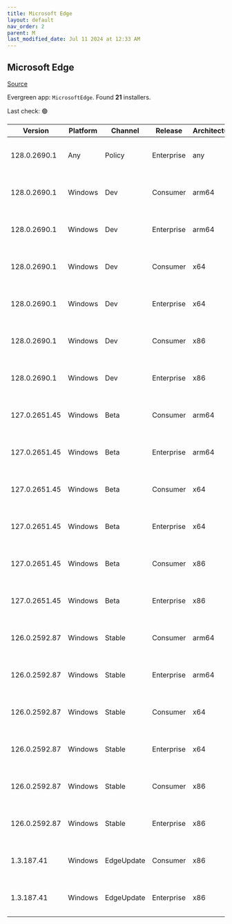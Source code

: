 ```yaml
---
title: Microsoft Edge
layout: default
nav_order: 2
parent: M
last_modified_date: Jul 11 2024 at 12:33 AM
---
```


## Microsoft Edge

[Source](https://www.microsoft.com/edge)

Evergreen app: `MicrosoftEdge`. Found **21** installers.

Last check: 🟢

| Version       | Platform | Channel    | Release    | Architecture | Hash                                                             | URI                                                                                                                                                                                                                                                                                                                      |
| ------------- | -------- | ---------- | ---------- | ------------ | ---------------------------------------------------------------- | ------------------------------------------------------------------------------------------------------------------------------------------------------------------------------------------------------------------------------------------------------------------------------------------------------------------------ |
| 128.0.2690.1  | Any      | Policy     | Enterprise | any          | 4D8C26647F74922DDFD97E79AEBEA1410799B1F60D327EAED817E657DCA654B2 | [https://msedge.sf.dl.delivery.mp.microsoft.com/filestreamingservice/files/746b8cf5-3cdf-489c-84d3-780d6b53dfd3/MicrosoftEdgePolicyTemplates.cab](https://msedge.sf.dl.delivery.mp.microsoft.com/filestreamingservice/files/746b8cf5-3cdf-489c-84d3-780d6b53dfd3/MicrosoftEdgePolicyTemplates.cab)                       |
| 128.0.2690.1  | Windows  | Dev        | Consumer   | arm64        | E3D10DF5412740AAFF9883C00D492C96E375C35908EB72A0ED5D4CC05D5E362C | [https://msedge.sf.dl.delivery.mp.microsoft.com/filestreamingservice/files/d93ce190-abf1-486e-a72b-e29ea124b9e3/MicrosoftEdgeDevEnterpriseARM64.msi](https://msedge.sf.dl.delivery.mp.microsoft.com/filestreamingservice/files/d93ce190-abf1-486e-a72b-e29ea124b9e3/MicrosoftEdgeDevEnterpriseARM64.msi)                 |
| 128.0.2690.1  | Windows  | Dev        | Enterprise | arm64        | E3D10DF5412740AAFF9883C00D492C96E375C35908EB72A0ED5D4CC05D5E362C | [https://msedge.sf.dl.delivery.mp.microsoft.com/filestreamingservice/files/d93ce190-abf1-486e-a72b-e29ea124b9e3/MicrosoftEdgeDevEnterpriseARM64.msi](https://msedge.sf.dl.delivery.mp.microsoft.com/filestreamingservice/files/d93ce190-abf1-486e-a72b-e29ea124b9e3/MicrosoftEdgeDevEnterpriseARM64.msi)                 |
| 128.0.2690.1  | Windows  | Dev        | Consumer   | x64          | C5DD58E8FB4C994ED24690799FB14B7F704D8CFE951059708C6687EDE6716C5D | [https://msedge.sf.dl.delivery.mp.microsoft.com/filestreamingservice/files/e8c3432e-e86e-45f4-8fb3-0882834ca64e/MicrosoftEdgeDevEnterpriseX64.msi](https://msedge.sf.dl.delivery.mp.microsoft.com/filestreamingservice/files/e8c3432e-e86e-45f4-8fb3-0882834ca64e/MicrosoftEdgeDevEnterpriseX64.msi)                     |
| 128.0.2690.1  | Windows  | Dev        | Enterprise | x64          | C5DD58E8FB4C994ED24690799FB14B7F704D8CFE951059708C6687EDE6716C5D | [https://msedge.sf.dl.delivery.mp.microsoft.com/filestreamingservice/files/e8c3432e-e86e-45f4-8fb3-0882834ca64e/MicrosoftEdgeDevEnterpriseX64.msi](https://msedge.sf.dl.delivery.mp.microsoft.com/filestreamingservice/files/e8c3432e-e86e-45f4-8fb3-0882834ca64e/MicrosoftEdgeDevEnterpriseX64.msi)                     |
| 128.0.2690.1  | Windows  | Dev        | Consumer   | x86          | F5989B9532269AEC8647344EBAD164ABF3AC6D5750068EC24C1C60058867DA8A | [https://msedge.sf.dl.delivery.mp.microsoft.com/filestreamingservice/files/ebe44bbe-5d0c-4405-9006-e9d56925f1f8/MicrosoftEdgeDevEnterpriseX86.msi](https://msedge.sf.dl.delivery.mp.microsoft.com/filestreamingservice/files/ebe44bbe-5d0c-4405-9006-e9d56925f1f8/MicrosoftEdgeDevEnterpriseX86.msi)                     |
| 128.0.2690.1  | Windows  | Dev        | Enterprise | x86          | F5989B9532269AEC8647344EBAD164ABF3AC6D5750068EC24C1C60058867DA8A | [https://msedge.sf.dl.delivery.mp.microsoft.com/filestreamingservice/files/ebe44bbe-5d0c-4405-9006-e9d56925f1f8/MicrosoftEdgeDevEnterpriseX86.msi](https://msedge.sf.dl.delivery.mp.microsoft.com/filestreamingservice/files/ebe44bbe-5d0c-4405-9006-e9d56925f1f8/MicrosoftEdgeDevEnterpriseX86.msi)                     |
| 127.0.2651.45 | Windows  | Beta       | Consumer   | arm64        | CBD32BDE8792B60B38E43C335DF91626DBE05FE99EE2A102137730280F9A9D67 | [https://msedge.sf.dl.delivery.mp.microsoft.com/filestreamingservice/files/06ecd342-f899-4952-bcc7-4bfaa85fa307/MicrosoftEdgeBetaEnterpriseARM64.msi](https://msedge.sf.dl.delivery.mp.microsoft.com/filestreamingservice/files/06ecd342-f899-4952-bcc7-4bfaa85fa307/MicrosoftEdgeBetaEnterpriseARM64.msi)               |
| 127.0.2651.45 | Windows  | Beta       | Enterprise | arm64        | CBD32BDE8792B60B38E43C335DF91626DBE05FE99EE2A102137730280F9A9D67 | [https://msedge.sf.dl.delivery.mp.microsoft.com/filestreamingservice/files/06ecd342-f899-4952-bcc7-4bfaa85fa307/MicrosoftEdgeBetaEnterpriseARM64.msi](https://msedge.sf.dl.delivery.mp.microsoft.com/filestreamingservice/files/06ecd342-f899-4952-bcc7-4bfaa85fa307/MicrosoftEdgeBetaEnterpriseARM64.msi)               |
| 127.0.2651.45 | Windows  | Beta       | Consumer   | x64          | 10F10FBAAB90FAA730928CF8A4F53D9953BF54420E6A21F28A397B85B413C9C9 | [https://msedge.sf.dl.delivery.mp.microsoft.com/filestreamingservice/files/d3f18987-64ea-4dd6-a93f-247cd81dac89/MicrosoftEdgeBetaEnterpriseX64.msi](https://msedge.sf.dl.delivery.mp.microsoft.com/filestreamingservice/files/d3f18987-64ea-4dd6-a93f-247cd81dac89/MicrosoftEdgeBetaEnterpriseX64.msi)                   |
| 127.0.2651.45 | Windows  | Beta       | Enterprise | x64          | 10F10FBAAB90FAA730928CF8A4F53D9953BF54420E6A21F28A397B85B413C9C9 | [https://msedge.sf.dl.delivery.mp.microsoft.com/filestreamingservice/files/d3f18987-64ea-4dd6-a93f-247cd81dac89/MicrosoftEdgeBetaEnterpriseX64.msi](https://msedge.sf.dl.delivery.mp.microsoft.com/filestreamingservice/files/d3f18987-64ea-4dd6-a93f-247cd81dac89/MicrosoftEdgeBetaEnterpriseX64.msi)                   |
| 127.0.2651.45 | Windows  | Beta       | Consumer   | x86          | C6C9E1B820CBAC326378E7AF4CD6075C2EB616DA9E10ADD58D36D972FAB3F613 | [https://msedge.sf.dl.delivery.mp.microsoft.com/filestreamingservice/files/7b3cf066-b314-4cc9-919f-acd139ead1c5/MicrosoftEdgeBetaEnterpriseX86.msi](https://msedge.sf.dl.delivery.mp.microsoft.com/filestreamingservice/files/7b3cf066-b314-4cc9-919f-acd139ead1c5/MicrosoftEdgeBetaEnterpriseX86.msi)                   |
| 127.0.2651.45 | Windows  | Beta       | Enterprise | x86          | C6C9E1B820CBAC326378E7AF4CD6075C2EB616DA9E10ADD58D36D972FAB3F613 | [https://msedge.sf.dl.delivery.mp.microsoft.com/filestreamingservice/files/7b3cf066-b314-4cc9-919f-acd139ead1c5/MicrosoftEdgeBetaEnterpriseX86.msi](https://msedge.sf.dl.delivery.mp.microsoft.com/filestreamingservice/files/7b3cf066-b314-4cc9-919f-acd139ead1c5/MicrosoftEdgeBetaEnterpriseX86.msi)                   |
| 126.0.2592.87 | Windows  | Stable     | Consumer   | arm64        | EC7EFE926C06960B40ED8FF5BDE188A56472EE0684888EDEFD3D4A3F68213486 | [https://msedge.sf.dl.delivery.mp.microsoft.com/filestreamingservice/files/343dc786-7ad3-4384-8624-99f3c68ed83e/MicrosoftEdgeEnterpriseARM64.msi](https://msedge.sf.dl.delivery.mp.microsoft.com/filestreamingservice/files/343dc786-7ad3-4384-8624-99f3c68ed83e/MicrosoftEdgeEnterpriseARM64.msi)                       |
| 126.0.2592.87 | Windows  | Stable     | Enterprise | arm64        | EC7EFE926C06960B40ED8FF5BDE188A56472EE0684888EDEFD3D4A3F68213486 | [https://msedge.sf.dl.delivery.mp.microsoft.com/filestreamingservice/files/343dc786-7ad3-4384-8624-99f3c68ed83e/MicrosoftEdgeEnterpriseARM64.msi](https://msedge.sf.dl.delivery.mp.microsoft.com/filestreamingservice/files/343dc786-7ad3-4384-8624-99f3c68ed83e/MicrosoftEdgeEnterpriseARM64.msi)                       |
| 126.0.2592.87 | Windows  | Stable     | Consumer   | x64          | 37F02A5321970FC63E415E5D7734962AD1FEFE59A87E43B7B272929B00284D66 | [https://msedge.sf.dl.delivery.mp.microsoft.com/filestreamingservice/files/213fe4e0-da5e-41b2-a969-e1ecafa88256/MicrosoftEdgeEnterpriseX64.msi](https://msedge.sf.dl.delivery.mp.microsoft.com/filestreamingservice/files/213fe4e0-da5e-41b2-a969-e1ecafa88256/MicrosoftEdgeEnterpriseX64.msi)                           |
| 126.0.2592.87 | Windows  | Stable     | Enterprise | x64          | 37F02A5321970FC63E415E5D7734962AD1FEFE59A87E43B7B272929B00284D66 | [https://msedge.sf.dl.delivery.mp.microsoft.com/filestreamingservice/files/213fe4e0-da5e-41b2-a969-e1ecafa88256/MicrosoftEdgeEnterpriseX64.msi](https://msedge.sf.dl.delivery.mp.microsoft.com/filestreamingservice/files/213fe4e0-da5e-41b2-a969-e1ecafa88256/MicrosoftEdgeEnterpriseX64.msi)                           |
| 126.0.2592.87 | Windows  | Stable     | Consumer   | x86          | 058C838CB3960549B78FE1060E7F5E8F298F1E1E0720BC54007C3BBC48D44995 | [https://msedge.sf.dl.delivery.mp.microsoft.com/filestreamingservice/files/cfc77804-f52d-4182-9ee1-aa2b5c4f7312/MicrosoftEdgeEnterpriseX86.msi](https://msedge.sf.dl.delivery.mp.microsoft.com/filestreamingservice/files/cfc77804-f52d-4182-9ee1-aa2b5c4f7312/MicrosoftEdgeEnterpriseX86.msi)                           |
| 126.0.2592.87 | Windows  | Stable     | Enterprise | x86          | 058C838CB3960549B78FE1060E7F5E8F298F1E1E0720BC54007C3BBC48D44995 | [https://msedge.sf.dl.delivery.mp.microsoft.com/filestreamingservice/files/cfc77804-f52d-4182-9ee1-aa2b5c4f7312/MicrosoftEdgeEnterpriseX86.msi](https://msedge.sf.dl.delivery.mp.microsoft.com/filestreamingservice/files/cfc77804-f52d-4182-9ee1-aa2b5c4f7312/MicrosoftEdgeEnterpriseX86.msi)                           |
| 1.3.187.41    | Windows  | EdgeUpdate | Consumer   | x86          | 200A59ABDEB32CC4D2CEC4079BE205F18B5F45BAE42ACB7940151F9780569889 | [https://msedge.sf.dl.delivery.mp.microsoft.com/filestreamingservice/files/2106c895-651f-4ed2-89de-96e91206c60c/MicrosoftEdgeUpdateSetup_X86_1.3.187.41.exe](https://msedge.sf.dl.delivery.mp.microsoft.com/filestreamingservice/files/2106c895-651f-4ed2-89de-96e91206c60c/MicrosoftEdgeUpdateSetup_X86_1.3.187.41.exe) |
| 1.3.187.41    | Windows  | EdgeUpdate | Enterprise | x86          | 200A59ABDEB32CC4D2CEC4079BE205F18B5F45BAE42ACB7940151F9780569889 | [https://msedge.sf.dl.delivery.mp.microsoft.com/filestreamingservice/files/2106c895-651f-4ed2-89de-96e91206c60c/MicrosoftEdgeUpdateSetup_X86_1.3.187.41.exe](https://msedge.sf.dl.delivery.mp.microsoft.com/filestreamingservice/files/2106c895-651f-4ed2-89de-96e91206c60c/MicrosoftEdgeUpdateSetup_X86_1.3.187.41.exe) |
